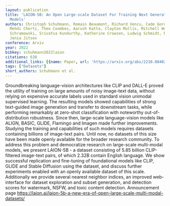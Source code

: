 ```yaml
---
layout: publication
title: 'LAION-5B: An Open Large-scale Dataset For Training Next Generation Image-text
  Models'
authors: Christoph Schuhmann, Romain Beaumont, Richard Vencu, Cade Gordon, Ross Wightman,
  Mehdi Cherti, Theo Coombes, Aarush Katta, Clayton Mullis, Mitchell Wortsman, Patrick
  Schramowski, Srivatsa Kundurthy, Katherine Crowson, Ludwig Schmidt, Robert Kaczmarczyk,
  Jenia Jitsev
conference: Arxiv
year: 2022
bibkey: schuhmann2022laion
citations: 638
additional_links: [{name: Paper, url: 'https://arxiv.org/abs/2210.08402'}]
tags: ["Datasets"]
short_authors: Schuhmann et al.
---
```

Groundbreaking language-vision architectures like CLIP and DALL-E proved the
utility of training on large amounts of noisy image-text data, without relying
on expensive accurate labels used in standard vision unimodal supervised
learning. The resulting models showed capabilities of strong text-guided image
generation and transfer to downstream tasks, while performing remarkably at
zero-shot classification with noteworthy out-of-distribution robustness. Since
then, large-scale language-vision models like ALIGN, BASIC, GLIDE, Flamingo and
Imagen made further improvements. Studying the training and capabilities of
such models requires datasets containing billions of image-text pairs. Until
now, no datasets of this size have been made openly available for the broader
research community. To address this problem and democratize research on
large-scale multi-modal models, we present LAION-5B - a dataset consisting of
5.85 billion CLIP-filtered image-text pairs, of which 2.32B contain English
language. We show successful replication and fine-tuning of foundational models
like CLIP, GLIDE and Stable Diffusion using the dataset, and discuss further
experiments enabled with an openly available dataset of this scale.
Additionally we provide several nearest neighbor indices, an improved
web-interface for dataset exploration and subset generation, and detection
scores for watermark, NSFW, and toxic content detection. Announcement page
https://laion.ai/laion-5b-a-new-era-of-open-large-scale-multi-modal-datasets/